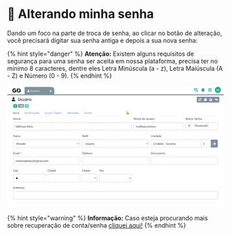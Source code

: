 # 🔑 Alterando minha senha

Dando um foco na parte de troca de senha, ao clicar no botão de alteração, você precisará digitar sua senha antiga e depois a sua nova senha:

{% hint style="danger" %}
**Atenção:** Existem alguns requisitos de segurança para uma senha ser aceita em nossa plataforma, precisa ter no mínimo 8 caracteres, dentre eles Letra Minúscula (a - z), Letra Maiúscula (A - Z) e Número (0 - 9).
{% endhint %}

![](/erp-v2/assets/edit_dados_senha.gif)


{% hint style="warning" %}
**Informação:** Caso esteja procurando mais sobre recuperação de conta/senha [cliquei aqui!](/erp-v2/criar_recuperar_acesso/recuperar_acesso.md)
{% endhint %}